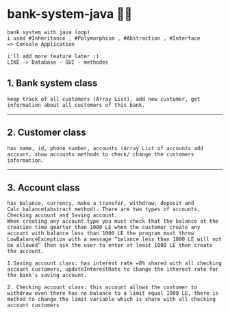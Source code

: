 # bank-system-java 🏧🏦

    bank system with java (oop)
    i used #Inheritance , #Polymorphism , #Abstraction , #Interface
    => Console Application

    i'll add more feature later :)
    LIKE -> Database - GUI - methodes

## 1. Bank system class

    keep track of all customers (Array List), add new customer, get information about all customers of this bank.

---

## 2. Customer class

    has name, id, phone number, accounts (Array List of accounts add account, show accounts methods to check/ change the customers information.

---

## 3. Account class

    has balance, currency, make a transfer, withdraw, deposit and Calc_balance(abstract method). There are two types of accounts, Checking account and Saving account.
    When creating any account type you must check that the balance at the creation time gearter than 1000 LE when the customer create any account with balance less than 1000 LE the program must throw LowBalanceException with a message “balance less than 1000 LE will not be allowed” then ask the user to enter at least 1000 LE then create the account.

    1.Saving account class: has interest rate =8% shared with all checking account customers, updateInterestRate to change the interest rate for the bank’s saving account.

    2. Checking account class: this account allows the customer to withdraw even there has no balance to a limit equal 1000 LE, there is method to change the limit variable which is share with all checking account customers
